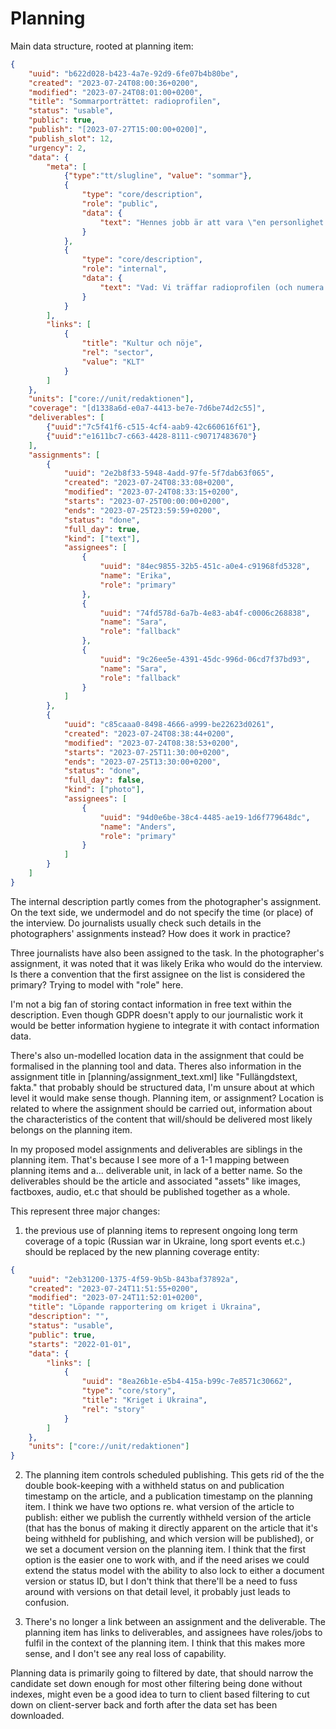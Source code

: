 # Planning

Main data structure, rooted at planning item:

``` json
{
    "uuid": "b622d028-b423-4a7e-92d9-6fe07b4b80be",
    "created": "2023-07-24T08:00:36+0200",
    "modified": "2023-07-24T08:01:00+0200",
    "title": "Sommarporträttet: radioprofilen",
    "status": "usable",
    "public": true,
    "publish": "[2023-07-27T15:00:00+0200]",
    "publish_slot": 12,
    "urgency": 2,
    "data": {
        "meta": [
            {"type":"tt/slugline", "value": "sommar"},
            {
                "type": "core/description",
                "role": "public",
                "data": {
                    "text": "Hennes jobb är att vara \"en personlighet på plats\" – klockan 06.00. Beskrivs som en av landets roligaste, hon sänder direkt i P3 och vill gärna vara på gränsen. Vi har intervjuat henne.",
                }
            },
            {
                "type": "core/description",
                "role": "internal",
                "data": {
                    "text": "Vad: Vi träffar radioprofilen (och numera även tv-profilen) för en intervju i vår serie sommarporträtt.\nVar: Lilla caféet på Söder, Ringvägen 131.\nKontakt till profilen: 070/XXXXXYY.",
                }
            }
        ],
        "links": [
            {
                "title": "Kultur och nöje",
                "rel": "sector",
                "value": "KLT"
            }
        ]
    },
    "units": ["core://unit/redaktionen"],
    "coverage": "[d1338a6d-e0a7-4413-be7e-7d6be74d2c55]",
    "deliverables": [
        {"uuid":"7c5f41f6-c515-4cf4-aab9-42c660616f61"},
        {"uuid":"e1611bc7-c663-4428-8111-c90717483670"}
    ],
    "assignments": [
        {
            "uuid": "2e2b8f33-5948-4add-97fe-5f7dab63f065",
            "created": "2023-07-24T08:33:08+0200",
            "modified": "2023-07-24T08:33:15+0200",
            "starts": "2023-07-25T00:00:00+0200",
            "ends": "2023-07-25T23:59:59+0200",
            "status": "done",
            "full_day": true,
            "kind": ["text"],
            "assignees": [
                {
                    "uuid": "84ec9855-32b5-451c-a0e4-c91968fd5328",
                    "name": "Erika",
                    "role": "primary"
                },
                {
                    "uuid": "74fd578d-6a7b-4e83-ab4f-c0006c268838",
                    "name": "Sara",
                    "role": "fallback"
                },
                {
                    "uuid": "9c26ee5e-4391-45dc-996d-06cd7f37bd93",
                    "name": "Sara",
                    "role": "fallback"
                }
            ]
        },
        {
            "uuid": "c85caaa0-8498-4666-a999-be22623d0261",
            "created": "2023-07-24T08:38:44+0200",
            "modified": "2023-07-24T08:38:53+0200",
            "starts": "2023-07-25T11:30:00+0200",
            "ends": "2023-07-25T13:30:00+0200",
            "status": "done",
            "full_day": false,
            "kind": ["photo"],
            "assignees": [
                {
                    "uuid": "94d0e6be-38c4-4485-ae19-1d6f779648dc",
                    "name": "Anders",
                    "role": "primary"
                }
            ]
        }
    ]
}
```

The internal description partly comes from the photographer's assignment. On the text side, we undermodel and do not specify the time (or place) of the interview. Do journalists usually check such details in the photographers' assignments instead? How does it work in practice?

Three journalists have also been assigned to the task. In the photographer's assignment, it was noted that it was likely Erika who would do the interview. Is there a convention that the first assignee on the list is considered the primary? Trying to model with "role" here.

I'm not a big fan of storing contact information in free text within the description. Even though GDPR doesn't apply to our journalistic work it would be better information hygiene to integrate it with contact information data.

There's also un-modelled location data in the assignment that could be formalised in the planning tool and data. Theres also information in the assignment title in [planning/assignment_text.xml] like "Fullängdstext, fakta." that probably should be structured data, I'm unsure about at which level it would make sense though. Planning item, or assignment? Location is related to where the assignment should be carried out, information about the characteristics of the content that will/should be delivered most likely belongs on the planning item.

In my proposed model assignments and deliverables are siblings in the planning item. That's because I see more of a 1-1 mapping between planning items and a... deliverable unit, in lack of a better name. So the deliverables should be the article and associated "assets" like images, factboxes, audio, et.c that should be published together as a whole.

This represent three major changes:

1. the previous use of planning items to represent ongoing long term coverage of a topic (Russian war in Ukraine, long sport events et.c.) should be replaced by the new planning coverage entity:

``` json
{
    "uuid": "2eb31200-1375-4f59-9b5b-843baf37892a",
    "created": "2023-07-24T11:51:55+0200",
    "modified": "2023-07-24T11:52:01+0200",
    "title": "Löpande rapportering om kriget i Ukraina",
    "description": "",
    "status": "usable",
    "public": true,
    "starts": "2022-01-01",
    "data": {
        "links": [
            {
                "uuid": "8ea26b1e-e5b4-415a-b99c-7e8571c30662",
                "type": "core/story",
                "title": "Kriget i Ukraina",
                "rel": "story"
            }
        ]
    },
    "units": ["core://unit/redaktionen"]
}
```

2. The planning item controls scheduled publishing. This gets rid of the the double book-keeping with a withheld status on and publication timestamp on the article, and a publication timestamp on the planning item. I think we have two options re. what version of the article to publish: either we publish the currently withheld version of the article (that has the bonus of making it directly apparent on the article that it's being withheld for publishing, and which version will be published), or we set a document version on the planning item. I think that the first option is the easier one to work with, and if the need arises we could extend the status model with the ability to also lock to either a document version or status ID, but I don't think that there'll be a need to fuss around with versions on that detail level, it probably just leads to confusion. 

3. There's no longer a link between an assignment and the deliverable. The planning item has links to deliverables, and assignees have roles/jobs to fulfil in the context of the planning item. I think that this makes more sense, and I don't see any real loss of capability.

Planning data is primarily going to filtered by date, that should narrow the candidate set down enough for most other filtering being done without indexes, might even be a good idea to turn to client based filtering to cut down on client-server back and forth after the data set has been downloaded.
